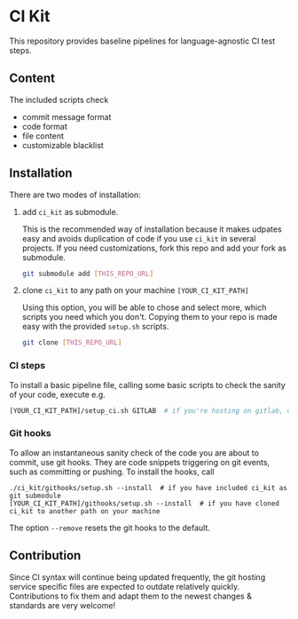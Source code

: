 # CI Kit

This repository provides baseline pipelines for language-agnostic CI test steps.


## Content
The included scripts check
* commit message format
* code format
* file content
* customizable blacklist


## Installation
There are two modes of installation:
1. add `ci_kit` as submodule.

    This is the recommended way of installation because it makes udpates easy and avoids duplication of code if you use `ci_kit` in several projects. If you need customizations, fork this repo and add your fork as submodule.
    ```bash
    git submodule add [THIS_REPO_URL]
    ```
2. clone `ci_kit` to any path on your machine `[YOUR_CI_KIT_PATH]`

    Using this option, you will be able to chose and select more, which scripts you need which you don't. Copying them to your repo is made easy with the provided `setup.sh` scripts.
    ```bash
    git clone [THIS_REPO_URL]
    ```

### CI steps
To install a basic pipeline file, calling some basic scripts to check the sanity of your code, execute e.g.
```bash
[YOUR_CI_KIT_PATH]/setup_ci.sh GITLAB  # if you're hosting on gitlab, check the script for other options
```

### Git hooks
To allow an instantaneous sanity check of the code you are about to commit, use git hooks. They are code snippets triggering on git events, such as committing or pushing. To install the hooks, call
```
./ci_kit/githooks/setup.sh --install  # if you have included ci_kit as git submodule
[YOUR_CI_KIT_PATH]/githooks/setup.sh --install  # if you have cloned ci_kit to another path on your machine
```
The option `--remove` resets the git hooks to the default.

## Contribution
Since CI syntax will continue being updated frequently, the git hosting service specific files are expected to outdate relatively quickly. Contributions to fix them and adapt them to the newest changes & standards are very welcome!
